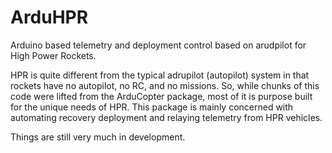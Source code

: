 ArduHPR
=======

Arduino based telemetry and deployment control based on arudpilot for High Power Rockets. 

HPR is quite different from the typical adrupilot (autopilot) system in that rockets have no autopilot, no RC, and no missions. So, while chunks of this code were lifted from the ArduCopter package, most of it is purpose built for the unique needs of HPR. This package is mainly concerned with automating recovery deployment and relaying telemetry from HPR vehicles.

Things are still very much in development.